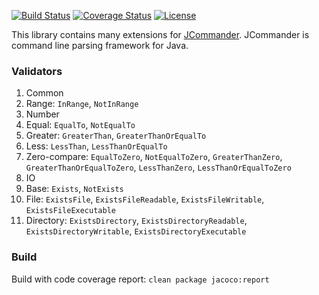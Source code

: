 [![Build Status](https://travis-ci.org/valery1707/jcommander-ext.svg)](https://travis-ci.org/valery1707/jcommander-ext)
[![Coverage Status](https://coveralls.io/repos/valery1707/jcommander-ext/badge.svg)](https://coveralls.io/r/valery1707/jcommander-ext)
[![License](https://img.shields.io/github/license/valery1707/jcommander-ext.svg)](http://opensource.org/licenses/MIT)

This library contains many extensions for [JCommander](https://github.com/cbeust/jcommander).
JCommander is command line parsing framework for Java.

### Validators

1. Common
  1. Range: `InRange`, `NotInRange`
1. Number
  1. Equal: `EqualTo`, `NotEqualTo`
  1. Greater: `GreaterThan`, `GreaterThanOrEqualTo`
  1. Less: `LessThan`, `LessThanOrEqualTo`
  1. Zero-compare: `EqualToZero`, `NotEqualToZero`, `GreaterThanZero`, `GreaterThanOrEqualToZero`, `LessThanZero`, `LessThanOrEqualToZero`
1. IO
  1. Base: `Exists`, `NotExists`
  1. File: `ExistsFile`, `ExistsFileReadable`, `ExistsFileWritable`, `ExistsFileExecutable`
  1. Directory: `ExistsDirectory`, `ExistsDirectoryReadable`, `ExistsDirectoryWritable`, `ExistsDirectoryExecutable`

### Build

Build with code coverage report: `clean package jacoco:report`
